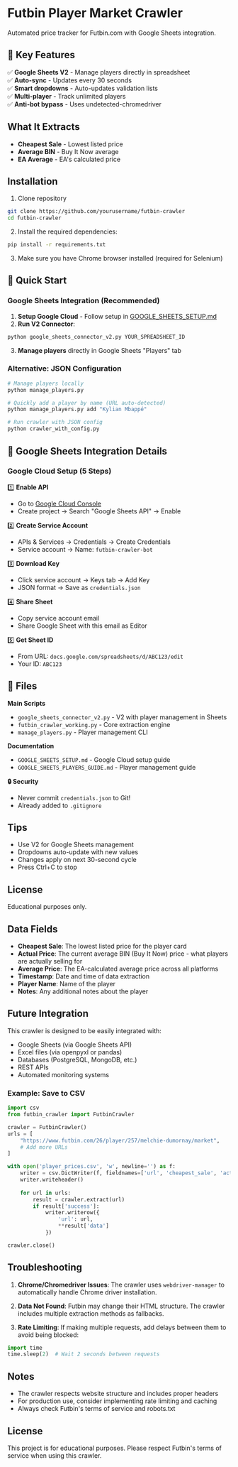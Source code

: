 # Futbin Player Market Crawler

Automated price tracker for Futbin.com with Google Sheets integration.

## 🎯 Key Features

✅ **Google Sheets V2** - Manage players directly in spreadsheet  
✅ **Auto-sync** - Updates every 30 seconds  
✅ **Smart dropdowns** - Auto-updates validation lists  
✅ **Multi-player** - Track unlimited players  
✅ **Anti-bot bypass** - Uses undetected-chromedriver

## What It Extracts

- **Cheapest Sale** - Lowest listed price
- **Average BIN** - Buy It Now average
- **EA Average** - EA's calculated price

## Installation

1. Clone repository
```bash
git clone https://github.com/yourusername/futbin-crawler
cd futbin-crawler
```

2. Install the required dependencies:
```bash
pip install -r requirements.txt
```

3. Make sure you have Chrome browser installed (required for Selenium)

## 🚀 Quick Start

### Google Sheets Integration (Recommended)

1. **Setup Google Cloud** - Follow setup in [GOOGLE_SHEETS_SETUP.md](GOOGLE_SHEETS_SETUP.md)
2. **Run V2 Connector**:
```bash
python google_sheets_connector_v2.py YOUR_SPREADSHEET_ID
```
3. **Manage players** directly in Google Sheets "Players" tab

### Alternative: JSON Configuration

```bash
# Manage players locally
python manage_players.py

# Quickly add a player by name (URL auto-detected)
python manage_players.py add "Kylian Mbappé"

# Run crawler with JSON config
python crawler_with_config.py
```


## 🔗 Google Sheets Integration Details

### Google Cloud Setup (5 Steps)

1️⃣ **Enable API**
   - Go to [Google Cloud Console](https://console.cloud.google.com/)
   - Create project → Search "Google Sheets API" → Enable

2️⃣ **Create Service Account**
   - APIs & Services → Credentials → Create Credentials
   - Service account → Name: `futbin-crawler-bot`

3️⃣ **Download Key**
   - Click service account → Keys tab → Add Key
   - JSON format → Save as `credentials.json`

4️⃣ **Share Sheet**
   - Copy service account email
   - Share Google Sheet with this email as Editor

5️⃣ **Get Sheet ID**
   - From URL: `docs.google.com/spreadsheets/d/ABC123/edit`
   - Your ID: `ABC123`

## 📁 Files

**Main Scripts**
- `google_sheets_connector_v2.py` - V2 with player management in Sheets
- `futbin_crawler_working.py` - Core extraction engine
- `manage_players.py` - Player management CLI

**Documentation**
- `GOOGLE_SHEETS_SETUP.md` - Google Cloud setup guide
- `GOOGLE_SHEETS_PLAYERS_GUIDE.md` - Player management guide

**🔒 Security**
- Never commit `credentials.json` to Git!
- Already added to `.gitignore`

## Tips

- Use V2 for Google Sheets management
- Dropdowns auto-update with new values
- Changes apply on next 30-second cycle
- Press Ctrl+C to stop

## License

Educational purposes only.

## Data Fields

- **Cheapest Sale**: The lowest listed price for the player card
- **Actual Price**: The current average BIN (Buy It Now) price - what players are actually selling for
- **Average Price**: The EA-calculated average price across all platforms
- **Timestamp**: Date and time of data extraction
- **Player Name**: Name of the player
- **Notes**: Any additional notes about the player

## Future Integration

This crawler is designed to be easily integrated with:
- Google Sheets (via Google Sheets API)
- Excel files (via openpyxl or pandas)
- Databases (PostgreSQL, MongoDB, etc.)
- REST APIs
- Automated monitoring systems

### Example: Save to CSV

```python
import csv
from futbin_crawler import FutbinCrawler

crawler = FutbinCrawler()
urls = [
    "https://www.futbin.com/26/player/257/melchie-dumornay/market",
    # Add more URLs
]

with open('player_prices.csv', 'w', newline='') as f:
    writer = csv.DictWriter(f, fieldnames=['url', 'cheapest_sale', 'actual_price', 'average_price'])
    writer.writeheader()
    
    for url in urls:
        result = crawler.extract(url)
        if result['success']:
            writer.writerow({
                'url': url,
                **result['data']
            })

crawler.close()
```

## Troubleshooting

1. **Chrome/Chromedriver Issues**: The crawler uses `webdriver-manager` to automatically handle Chrome driver installation.

2. **Data Not Found**: Futbin may change their HTML structure. The crawler includes multiple extraction methods as fallbacks.

3. **Rate Limiting**: If making multiple requests, add delays between them to avoid being blocked:
```python
import time
time.sleep(2)  # Wait 2 seconds between requests
```

## Notes

- The crawler respects website structure and includes proper headers
- For production use, consider implementing rate limiting and caching
- Always check Futbin's terms of service and robots.txt

## License

This project is for educational purposes. Please respect Futbin's terms of service when using this crawler.
